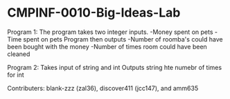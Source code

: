 # CMPINF-0010-Big-Ideas-Lab
Program 1:
The program takes two integer inputs.
 -Money spent on pets
 -Time spent on pets
Program then outputs
 -Number of roomba's could have been bought with the money
 -Number of times room could have been cleaned

Program 2: 
Takes input of string and int
Outputs string hte numebr of times for int

Contributers: blank-zzz (zal36), discover411 (jcc147), and amm635
